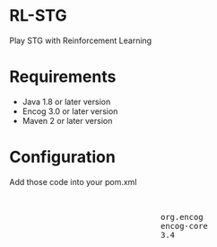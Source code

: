 # RL-STG

Play STG with Reinforcement Learning

# Requirements

- Java 1.8 or later version  
- Encog 3.0 or later version  
- Maven 2 or later version

# Configuration  

Add those code into your pom.xml  
<pre>
                <dependencies>
                        <dependency>
                                <groupId>org.encog</groupId>
                                <artifactId>encog-core</artifactId>
                                <version>3.4</version>
                        </dependency>
                </dependencies>
 </pre>
